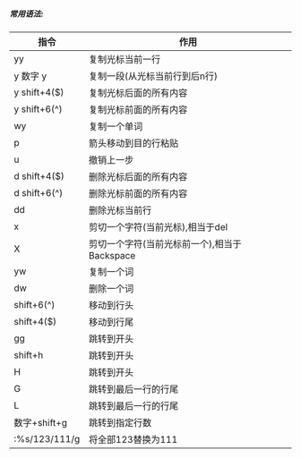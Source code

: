 ##### 常用语法:
|指令|作用|
|---|---|
|yy|复制光标当前一行|
|y 数字 y| 复制一段(从光标当前行到后n行)|
|y shift+4($)|复制光标后面的所有内容|
|y shift+6(^)|复制光标前面的所有内容|
|wy|复制一个单词|
|p|箭头移动到目的行粘贴|
|u|撤销上一步|
|d shift+4($)|删除光标后面的所有内容|
|d shift+6(^)|删除光标前面的所有内容|
|dd|删除光标当前行|
|x|剪切一个字符(当前光标),相当于del|
|X|剪切一个字符(当前光标前一个),相当于Backspace|
|yw|复制一个词|
|dw|删除一个词|
|shift+6(^)|移动到行头|
|shift+4($)|移动到行尾|
|gg|跳转到开头|
|shift+h|跳转到开头|
|H|跳转到开头|
|G|跳转到最后一行的行尾|
|L|跳转到最后一行的行尾|
|数字+shift+g|跳转到指定行数|
|:%s/123/111/g|将全部123替换为111|